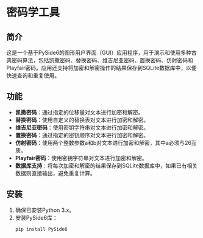 # 密码学工具

## 简介
这是一个基于PySide6的图形用户界面（GUI）应用程序，用于演示和使用多种古典密码算法，包括凯撒密码、替换密码、维吉尼亚密码、置换密码、仿射密码和Playfair密码。应用还支持将加密和解密操作的结果保存到SQLite数据库中，以便快速查询和重复使用。

## 功能
- **凯撒密码**：通过指定的位移量对文本进行加密和解密。
- **替换密码**：使用自定义的替换表对文本进行加密和解密。
- **维吉尼亚密码**：使用密钥字符串对文本进行加密和解密。
- **置换密码**：通过指定的密钥顺序对文本进行加密和解密。
- **仿射密码**：使用两个整数参数a和b对文本进行加密和解密，其中a必须与26互质。
- **Playfair密码**：使用密钥字符串对文本进行加密和解密。
- **数据库支持**：将每次加密和解密的结果保存到SQLite数据库中，如果已有相关数据则直接输出，避免重复计算。

## 安装
1. 确保已安装Python 3.x。
2. 安装PySide6库：
   ```bash
   pip install PySide6